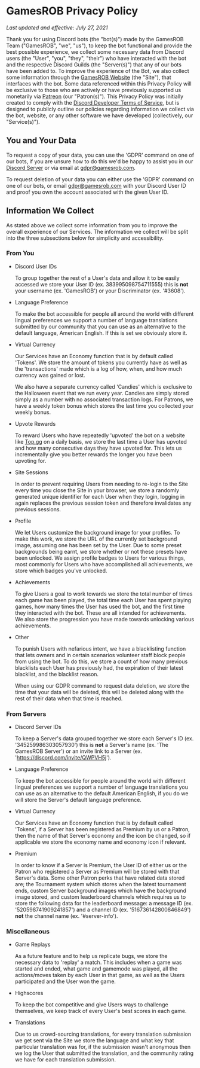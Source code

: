 # GamesROB Privacy Policy
*Last updated and effective: July 27, 2021*


Thank you for using Discord bots (the "bot(s)") made by the GamesROB Team ("GamesROB", "we", "us"), to keep the bot functional and provide the best possible experience, we collect some necessary data from Discord users (the "User", "you", "they", "their") who have interacted with the bot and the respective Discord Guilds (the "Server(s)") that any of our bots have been added to.
To improve the experience of the Bot, we also collect some information through the [GamesROB Website](https://gamesrob.com) (the "Site"), that interfaces with the bot. Some data referenced within this Privacy Policy will be exclusive to those who are actively or have previously supported us monetarily via [Patreon](https://patreon.com/gamesrob) (our "Patron(s)").
This Privacy Policy was initially created to comply with the [Discord Developer Terms of Service](https://discord.com/developers/docs/legal), but is designed to publicly outline our policies regarding information we collect via the bot, website, or any other software we have developed (collectively, our "Service(s)").


## You and Your Data
To request a copy of your data, you can use the 'GDPR' command on one of our bots, if you are unsure how to do this we'd be happy to assist you in our [Discord Server](https://discord.com/invite/QWPVH5j) or via email at [gdpr@gamesrob.com](mailto:gdpr@gamesrob.com).

To request deletion of your data you can either use the 'GDPR' command on one of our bots, or email [gdpr@gamesrob.com](mailto:gdpr@gamesrob.com) with your Discord User ID and proof you own the account associated with the given User ID.


## Information We Collect
As stated above we collect some information from you to improve the overall experience of our Services. The information we collect will be split into the three subsections below for simplicity and accessibility.

### From You

- Discord User IDs

  To group together the rest of a User's data and allow it to be easily accessed we store your User ID (ex. 383995098754711555) this is **not** your username (ex. 'GamesROB') or your Discriminator (ex. '#3608').

- Language Preference

  To make the bot accessible for people all around the world with different lingual preferences we support a number of language translations submitted by our community that you can use as an alternative to the default language, American English. If this is set we obviously store it.

- Virtual Currency

  Our Services have an Economy function that is by default called 'Tokens'. We store the amount of tokens you currently have as well as the 'transactions' made which is a log of how, when, and how much currency was gained or lost.

  We also have a separate currency called 'Candies' which is exclusive to the Halloween event that we run every year. Candies are simply stored simply as a number with no associated transaction logs. For Patrons, we have a weekly token bonus which stores the last time you collected your weekly bonus.

- Upvote Rewards

  To reward Users who have repeatedly 'upvoted' the bot on a website like [Top.gg](https://top.gg/bot/gamesrob) on a daily basis, we store the last time a User has upvoted and how many consecutive days they have upvoted for. This lets us incrementally give you better rewards the longer you have been upvoting for.

- Site Sessions

  In order to prevent requiring Users from needing to re-login to the Site every time you close the Site in your browser, we store a randomly generated unique identifier for each User when they login, logging in again replaces the previous session token and therefore invalidates any previous sessions.

- Profile

  We let Users customize the background image for your profiles. To make this work, we store the URL of the currently set background image, assuming one has been set by the User.
  Due to some preset backgrounds being earnt, we store whether or not these presets have been unlocked. We assign profile badges to Users for various things, most commonly for Users who have accomplished all achievements, we store which badges you've unlocked.

- Achievements

  To give Users a goal to work towards we store the total number of times each game has been played, the total time each User has spent playing games, how many times the User has used the bot, and the first time they interacted with the bot. These are all intended for achievements. We also store the progression you have made towards unlocking various achievements.

- Other

  To punish Users with nefarious intent, we have a blacklisting function that lets owners and in certain scenarios volunteer staff block people from using the bot. To do this, we store a count of how many previous blacklists each User has previously had, the expiration of their latest blacklist, and the blacklist reason.

  When using our GDPR command to request data deletion, we store the time that your data will be deleted, this will be deleted along with the rest of their data when that time is reached.

### From Servers

- Discord Server IDs

  To keep a Server's data grouped together we store each Server's ID (ex. '345259986303057930') this is **not** a Server's name (ex. 'The GamesROB Server') or an invite link to a Server (ex. 'https://discord.com/invite/QWPVH5j').

- Language Preference

  To keep the bot accessible for people around the world with different lingual preferences we support a number of language translations you can use as an alternative to the default American English, if you do we will store the Server's default language preference.

- Virtual Currency

  Our Services have an Economy function that is by default called 'Tokens', if a Server has been registered as Premium by us or a Patron, then the name of that Server's economy and the icon be changed, so if applicable we store the economy name and economy icon if relevant.

- Premium

  In order to know if a Server is Premium, the User ID of either us or the Patron who registered a Server as Premium will be stored with that Server's data. Some other Patron perks that have related data stored are; the Tournament system which stores when the latest tournament ends, custom Server background images which have the background image stored,
  and custom leaderboard channels which requires us to store the following data for the leaderboard message: a message ID (ex. '520598741909241857') and a channel ID (ex. '516736142800846849') **not** the channel name (ex. '#server-info').

### Miscellaneous

- Game Replays

  As a future feature and to help us replicate bugs, we store the necessary data to 'replay' a match. This includes when a game was started and ended, what game and gamemode was played, all the actions/moves taken by each User in that game, as well as the Users participated and the User won the game.

- Highscores

  To keep the bot competitive and give Users ways to challenge themselves, we keep track of every User's best scores in each game.

- Translations

  Due to us crowd-sourcing translations, for every translation submission we get sent via the Site we store the language and what key that particular translation was for, if the submission wasn't anonymous then we log the User that submitted the translation, and the community rating we have for each translation submission.
